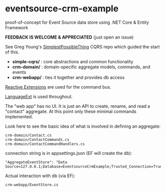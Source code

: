 # eventsource-crm-example

proof-of-concept for Event Source data store using .NET Core &amp; Entity Framework

**FEEDBACK IS WELCOME & APPRECIATED** (just open an issue)

See Greg Young's [SimplestPossibleThing](https://github.com/gregoryyoung/m-r) CQRS repo which guided the start of this.


* **simple-cqrs/** : core abstractions and common functionality
* **crm-domain/** : domain-specific aggregate models, commands, and events
* **crm-webapp/** : ties it together and provides db access

[Reactive Extensions](https://github.com/dotnet/reactive) are used for the command bus.

[LanguageExt](https://github.com/louthy/language-ext) is used throughout.

The "web app" has no UI.  It is just an API to create, rename, and read a "contact" aggregate.  At this point only these minimal commands implemented.

Look here to see the basic idea of what is involved in defining an aggregate:
```
crm-domain/Contact.cs
crm-domain/ContactCommands.cs
crm-domain/ContactCommandHandlers.cs
```

connection string is in appsettings.json (EF will create the db):
```
"AggregateEventStore": "Data Source=127.0.0.1;Database=EventsourceCrmExample;Trusted_Connection=True"
```

Actual interaction with db (via EF):
```
crm-webapp/EventStore.cs
```
